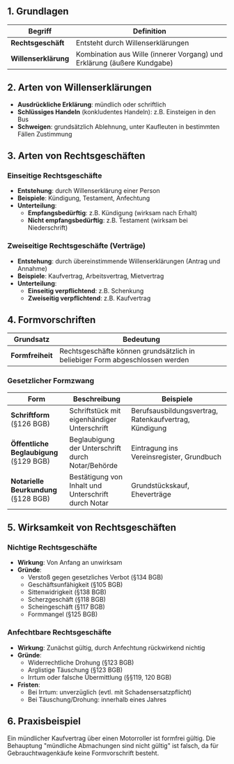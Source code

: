 ## 1. Grundlagen
| Begriff              | Definition                                                              |
| -------------------- | ----------------------------------------------------------------------- |
| **Rechtsgeschäft**   | Entsteht durch Willenserklärungen                                       |
| **Willenserklärung** | Kombination aus Wille (innerer Vorgang) und Erklärung (äußere Kundgabe) |

## 2. Arten von Willenserklärungen
- **Ausdrückliche Erklärung**: mündlich oder schriftlich
- **Schlüssiges Handeln** (konkludentes Handeln): z.B. Einsteigen in den Bus
- **Schweigen**: grundsätzlich Ablehnung, unter Kaufleuten in bestimmten Fällen Zustimmung

## 3. Arten von Rechtsgeschäften

### Einseitige Rechtsgeschäfte
- **Entstehung**: durch Willenserklärung einer Person
- **Beispiele**: Kündigung, Testament, Anfechtung
- **Unterteilung**:
  - **Empfangsbedürftig**: z.B. Kündigung (wirksam nach Erhalt)
  - **Nicht empfangsbedürftig**: z.B. Testament (wirksam bei Niederschrift)

### Zweiseitige Rechtsgeschäfte (Verträge)
- **Entstehung**: durch übereinstimmende Willenserklärungen (Antrag und Annahme)
- **Beispiele**: Kaufvertrag, Arbeitsvertrag, Mietvertrag
- **Unterteilung**:
  - **Einseitig verpflichtend**: z.B. Schenkung
  - **Zweiseitig verpflichtend**: z.B. Kaufvertrag

## 4. Formvorschriften

| Grundsatz | Bedeutung |
|-----------|-----------|
| **Formfreiheit** | Rechtsgeschäfte können grundsätzlich in beliebiger Form abgeschlossen werden |

### Gesetzlicher Formzwang

| Form | Beschreibung | Beispiele |
|------|--------------|-----------|
| **Schriftform** (§126 BGB) | Schriftstück mit eigenhändiger Unterschrift | Berufsausbildungsvertrag, Ratenkaufvertrag, Kündigung |
| **Öffentliche Beglaubigung** (§129 BGB) | Beglaubigung der Unterschrift durch Notar/Behörde | Eintragung ins Vereinsregister, Grundbuch |
| **Notarielle Beurkundung** (§128 BGB) | Bestätigung von Inhalt und Unterschrift durch Notar | Grundstückskauf, Eheverträge |

## 5. Wirksamkeit von Rechtsgeschäften

### Nichtige Rechtsgeschäfte
- **Wirkung**: Von Anfang an unwirksam
- **Gründe**:
  - Verstoß gegen gesetzliches Verbot (§134 BGB)
  - Geschäftsunfähigkeit (§105 BGB)
  - Sittenwidrigkeit (§138 BGB)
  - Scherzgeschäft (§118 BGB)
  - Scheingeschäft (§117 BGB)
  - Formmangel (§125 BGB)

### Anfechtbare Rechtsgeschäfte
- **Wirkung**: Zunächst gültig, durch Anfechtung rückwirkend nichtig
- **Gründe**:
  - Widerrechtliche Drohung (§123 BGB)
  - Arglistige Täuschung (§123 BGB)
  - Irrtum oder falsche Übermittlung (§§119, 120 BGB)
- **Fristen**:
  - Bei Irrtum: unverzüglich (evtl. mit Schadensersatzpflicht)
  - Bei Täuschung/Drohung: innerhalb eines Jahres

## 6. Praxisbeispiel
Ein mündlicher Kaufvertrag über einen Motorroller ist formfrei gültig. Die Behauptung "mündliche Abmachungen sind nicht gültig" ist falsch, da für Gebrauchtwagenkäufe keine Formvorschrift besteht.